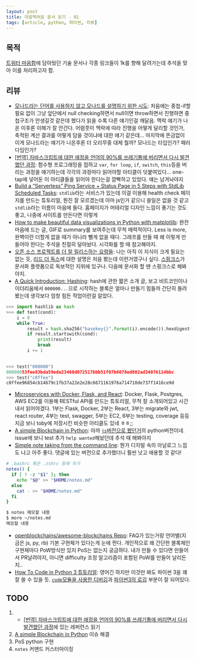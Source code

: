 ```yaml
---
layout: post
title: 마음찍어둔 문서 읽기 - 01
tags: [article, python, 파이썬, 리뷰]
---
```


## 목적
[트위터 마음함](https://twitter.com/res_tin/likes)에 담아뒀던 기술 문서나 각종 링크들이 1k를 향해 달려가는데 추석을 맞아 이를 처리하고자 함.

## 리뷰
- [모나드라는 단어를 사용하지 않고 모나드를 설명하기 위한 시도](https://twitter.com/heejongahn/status/911832361788043264): 처음에는 중첩-if할 필요 없이 그냥 앞단에서 null checking하면서 null이면 throw하면서 진행하면 중첩구조가 안생길것 같은데 했다가 읽을 수록 다른 얘기인걸 깨달음. 맥락 얘기가 나온 이후론 이해가 잘 안간다. 어렴풋이 맥락에 따라 진행을 어떻게 달리할 것인가, 축적된 계산 결과를 어떻게 담을 것이냐에 대한 얘기 같은데... 마지막에 뜬금없이 이게 모나드라는 얘기가 나온후론 더 오리무중 대체 뭘까? 모나드는 타입인가? 패러다임인가?
- [[번역] 자바스크립트에 대한 애정을 언어의 90%를 쓰레기통에 버리면서 다시 발견했던 과정](https://rhostem.github.io/posts/2017-09-how-i-rediscovered-my-love-for-java-script-after-throwing-90-of-it-in-the-trash/): 함수형 프로그래밍을 접하고 `var`, `for loop`, `if`, `switch`, `this`등을 버리는 과정을 얘기하는데 각각의 과정마다 읽어야할 아티클이 덧붙여있다... one-tap에 넣어둔 이 아티클들을 읽어야 한다는걸 깜빡하고 있었다. 얘는 남겨놔야지
- [Build a “Serverless” Ping Service + Status Page in 5 Steps with StdLib Scheduled Tasks](https://codeburst.io/build-a-serverless-ping-service-status-page-in-5-steps-with-stdlib-scheduled-tasks-6bdd164e67dc): `stdlib`라는 서비스가 있는데 이걸 이용해 health check 페이지를 만드는 튜토리얼, 뭔진 잘 모르겠는데 아마 js인거 같으니 쓸일은 없을 것 같고 `stdlib`라는 이름이 마음에 들다. 홈페이지가 머테리얼 디자인 느낌이 풍기는 것도 좋고, 나중에 사이트를 만든다면 이렇게
- [How to make beautiful data visualizations in Python with matplotlib](http://www.randalolson.com/2014/06/28/how-to-make-beautiful-data-visualizations-in-python-with-matplotlib/): 완전 마음에 드는 글, GIF로 summary를 보여주는데 무척 매력적이다. Less is more, 완벽이란 더할게 없을 때가 아니라 뺄게 없을 때다. 그래프를 만들 때 왜 이렇게 만들어야 한다는 주석을 친절히 달아놨다. 시각화를 할 때 참고해야지.
- [오픈 소스 프로젝트를 더 잘 릴리스하는 요령들](https://spoqa.github.io/2017/09/28/foss-release-tips.html): 나는 아직 이 지식이 크게 필요는 없는 듯, [리드 더 독스](https://readthedocs.org/)에 대한 설명은 처음 봤는데 이런거였구나 싶다. [스핑크스](http://www.sphinx-doc.org/en/stable/)가 문서화 플랫폼으로 독보적인 지위에 있구나. 다음에 문서화 할 땐 스핑크스로 해봐야지.
- [A Quick Introduction: Hashing](https://dev.to/aunyks/a-quick-introduction-hashing): hash에 관한 짧은 소개 글, 보고 비트코인이나 이더리움에서 `000000...`으로 시작하는 블록은 얼마나 만들기 힘들까 간단히 돌려봤는데 생각보다 엄청 힘든 작업이란걸 알았다.

```python
>>> import hashlib as hash
>>> def test(cond):
	i = 0
	while True:
		result = hash.sha256("basekey{}".format(i).encode()).hexdigest()
		if result.startswith(cond):
			print(result)
			break
		i += 1

		
>>> test("000000")
00000053fee83bda59ede23460d072517bbb51f07b6078ed802ad34076114bbc
>>> test("c0ffee")
c0ffee96854cb14679c1fb37a22e2e28c6671161976a714710de737f1416ce9d
```

- [Microservices with Docker, Flask, and React](http://testdriven.io/): Docker, Flask, Postgres, AWS EC2를 이용해 RESTful API를 만드는 튜토리얼, 무척 잘 소개되어있고 시간내서 읽어야겠다. 1부는 Flask, Docker, 2부는 React, 3부는 migrate와 jwt, react router, 4부는 test, swagger, 5부는 EC2, 6부는 testing, coverage 등등 지금 보니 toby에 저장시킨 비슷한 아티클도 있네 ㅎㅎ;;
- [A simple Blockchain in Python](https://github.com/dvf/blockchain): 아까 [`js`버전으로 봤던거](https://github.com/lhartikk/naivechain)의 python버전이네. issue에 보니 test 추가 `help wanted`해놨던데 추석 때 해봐야지
- [Simple note taking from the command line](https://dev.to/ricardomol/note-taking-from-the-command-line-156): 뭔가 디지털 속의 아날로그 느낌도 나고 아주 좋다. 댓글에 있는 버전으로 추가했더니 훨씬 낫고 애용할 것 같다!

```bash
# .bashrc 혹은 .zshrc 등에 추가
notes() {
  if [ ! -z "$1" ]; then
    echo "$@" >> "$HOME/notes.md"
  else
    cat - >> "$HOME/notes.md"
  fi
}

$ notes 메모할 내용
$ more ~/notes.md
메모할 내용
```

- [openblockchains/awesome-blockchains Repo](https://github.com/openblockchains/awesome-blockchains): FAQ가 있는거랑 언어별(지금은 js, py, rb) 기본 구현체가 있다는게 눈에 띈다. 개인적으로 왜 간단한 블록체인 구현체마다 PoW방식만 있지 PoS는 없는지 궁금하다. 내가 만들 수 있다면 만들어서 PR날려야지, 아니면 difficulty 조정 알고리즘이 포함된 PoW를 만들어 날리든지..
- [How To Code in Python 3 튜토리얼](https://www.digitalocean.com/community/tutorial_series/how-to-code-in-python-3): 영어긴 하지만 이것만 봐도 파이썬 3을 꽤 잘 쓸 수 있을 듯. [`code`모듈을 사용한 디버깅](https://www.digitalocean.com/community/tutorials/how-to-debug-python-with-an-interactive-console)과 [파이썬3의 로깅](https://www.digitalocean.com/community/tutorials/how-to-use-logging-in-python-3) 부분이 잘 되어있다.

## TODO
1. - [[번역] 자바스크립트에 대한 애정을 언어의 90%를 쓰레기통에 버리면서 다시 발견했던 과정](https://rhostem.github.io/posts/2017-09-how-i-rediscovered-my-love-for-java-script-after-throwing-90-of-it-in-the-trash/)에 있는 레퍼런스 읽기
2. [A simple Blockchain in Python](https://github.com/dvf/blockchain) 이슈 해결
3. PoS python 구현
4. `notes` 커맨드 커스터마이징
